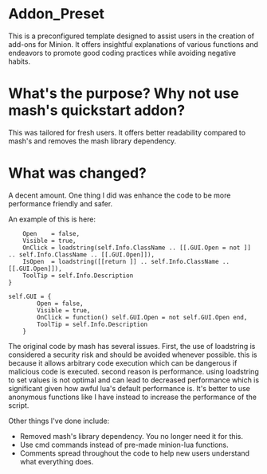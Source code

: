 # Addon_Preset
This is a preconfigured template designed to assist users in the creation of add-ons for Minion. It offers insightful explanations of various functions and endeavors to promote good coding practices while avoiding negative habits.

# What's the purpose? Why not use mash's quickstart addon?
This was tailored for fresh users. It offers better readability compared to mash's and removes the mash library dependency.

# What was changed?
A decent amount. One thing I did was enhance the code to be more performance friendly and safer. 

An example of this is here:
```self.GUI = {
    Open    = false,
    Visible = true,
    OnClick = loadstring(self.Info.ClassName .. [[.GUI.Open = not ]] .. self.Info.ClassName .. [[.GUI.Open]]),
    IsOpen  = loadstring([[return ]] .. self.Info.ClassName .. [[.GUI.Open]]),
    ToolTip = self.Info.Description
}
```

```    
self.GUI = {
        Open = false,
        Visible = true,
        OnClick = function() self.GUI.Open = not self.GUI.Open end,
        ToolTip = self.Info.Description
    }
```
The original code by mash has several issues. First, the use of loadstring is considered a security risk and should be avoided whenever possible. this is because it allows arbitrary code execution which can be dangerous if malicious code is executed. second reason is performance. using loadstring to set values is not optimal and can lead to decreased performance which is significant given how awful lua's default performance is. It's better to use anonymous functions like I have instead to increase the performance of the script.

Other things I've done include:
* Removed mash's library dependency. You no longer need it for this.
* Use cmd commands instead of pre-made minion-lua functions.
* Comments spread throughout the code to help new users understand what everything does.
